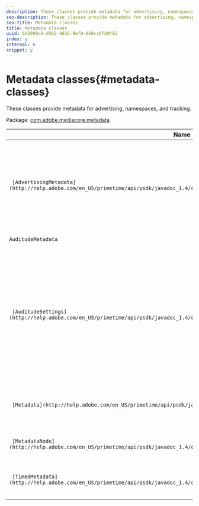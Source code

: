 ```yaml
---
description: These classes provide metadata for advertising, namespaces, and tracking.
seo-description: These classes provide metadata for advertising, namespaces, and tracking.
seo-title: Metadata classes
title: Metadata classes
uuid: 6d5099c8-d562-4635-9ef0-068cc6fb9f82
index: y
internal: n
snippet: y
---
```


# Metadata classes{#metadata-classes}

These classes provide metadata for advertising, namespaces, and tracking.

 Package: [com.adobe.mediacore.metadata](http://help.adobe.com/en_US/primetime/api/psdk/javadoc_1.4/com/adobe/mediacore/metadata/package-summary.html) 

|  Name  | Description  |
|---|---|
| ` [AdvertisingMetadata](http://help.adobe.com/en_US/primetime/api/psdk/javadoc_1.4/com/adobe/mediacore/metadata/AdvertisingMetadata.html)` | Class that provides properties that should be configured for resolving ads for a given media item. All the required properties must be set to configure the player for successfully resolving ads.  |
| `AuditudeMetadata`  | Deprecated. Use AuditudeSettings.  |
| ` [AuditudeSettings](http://help.adobe.com/en_US/primetime/api/psdk/javadoc_1.4/com/adobe/mediacore/metadata/AuditudeSettings.html)`  |Class that extends Java `AdvertisingMetadata` specifically for  Phrase. Provides properties to be configured for resolving  Phrase ads for a given media item. You must set all the required properties, including zone ID, media ID, and ad server URL, to configure the player for successfully resolving ads.  |
| ` [Metadata](http://help.adobe.com/en_US/primetime/api/psdk/javadoc_1.4/com/adobe/mediacore/metadata/Metadata.html)` | Defines the generic interface for configuring all available metadata for your player and additional objects. |
| ` [MetadataNode](http://help.adobe.com/en_US/primetime/api/psdk/javadoc_1.4/com/adobe/mediacore/metadata/MetadataNode.html)` | Generic data-structure-like class for storing arbitrary key-value pairs.  |
| ` [TimedMetadata](http://help.adobe.com/en_US/primetime/api/psdk/javadoc_1.4/com/adobe/mediacore/metadata/TimedMetadata.html)` | Class for the raw representation of the timed metadata inserted into a media stream. |

